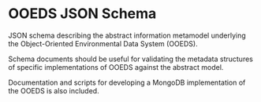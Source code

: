 # OOEDS JSON Schema
JSON schema describing the abstract information metamodel underlying the Object-Oriented Environmental Data System (OOEDS).

Schema documents should be useful for validating the metadata structures of specific implementations of OOEDS against the abstract model.

Documentation and scripts for developing a MongoDB implementation of the OOEDS is also included.
